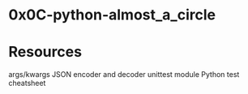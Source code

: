 #   0x0C-python-almost_a_circle
# Resources

 args/kwargs
JSON encoder and decoder
unittest module
Python test cheatsheet
